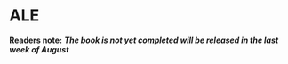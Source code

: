 # ALE

**Readers note:** _**The book is not yet completed will be released in the last week of August**_



